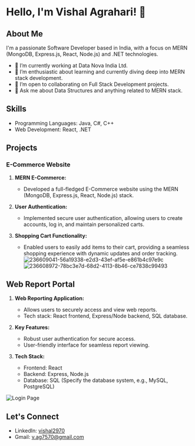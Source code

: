 # Hello, I'm Vishal Agrahari! 👋

## About Me
I'm a passionate Software Developer based in India, with a focus on MERN (MongoDB, Express.js, React, Node.js) and .NET technologies.

- 🔭 I’m currently working at Data Nova India Ltd.
- 🌱 I’m enthusiastic about learning and currently diving deep into MERN stack development.
- 👯 I’m open to collaborating on Full Stack Development projects.
- 💬 Ask me about Data Structures and anything related to MERN stack.

## Skills
- Programming Languages: Java, C#, C++
- Web Development: React, .NET

## Projects
### E-Commerce Website

1. **MERN E-Commerce:**
   - Developed a full-fledged E-Commerce website using the MERN (MongoDB, Express.js, React, Node.js) stack.

2. **User Authentication:**
   - Implemented secure user authentication, allowing users to create accounts, log in, and maintain personalized carts.

3. **Shopping Cart Functionality:**
   - Enabled users to easily add items to their cart, providing a seamless shopping experience with dynamic updates and order tracking.
![236609041-56a19338-e2d3-43ef-af5e-e861b4c97e9c](https://github.com/Vishal2970/Vishal2970/assets/96405876/01f3ff59-c1dc-4349-bc26-c87a3f648026)
![236608972-78bc3e7d-68d2-4113-8b46-ce7838c99493](https://github.com/Vishal2970/Vishal2970/assets/96405876/d1c48a1b-9f58-40a2-918b-4b707cb74bc5)

## Web Report Portal

1. **Web Reporting Application:**
   - Allows users to securely access and view web reports.
   - Tech stack: React frontend, Express/Node backend, SQL database.

2. **Key Features:**
   - Robust user authentication for secure access.
   - User-friendly interface for seamless report viewing.

3. **Tech Stack:**
   - Frontend: React
   - Backend: Express, Node.js
   - Database: SQL (Specify the database system, e.g., MySQL, PostgreSQL)

![Login Page](https://github.com/Vishal2970/Web_report-portal/assets/96405876/d25fb540-e487-468e-a347-5cb961af659f)
     

## Let's Connect
- LinkedIn: [vishal2970](https://www.linkedin.com/in/vishal2970)
- Gmail: [v.ag7570@gmail.com](mailto:v.ag7570@gmail.com)





